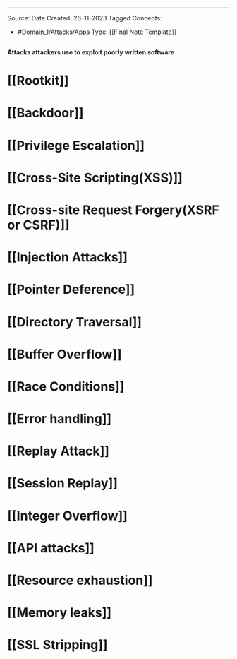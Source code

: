- - -
Source:
Date Created:  26-11-2023
Tagged Concepts:
- #Domain_1/Attacks/Apps 
Type: [[Final Note Template]]
- - - 
**Attacks attackers use to exploit poorly written software**

# [[Rootkit]]
# [[Backdoor]]

# [[Privilege Escalation]]

# [[Cross-Site Scripting(XSS)]]
# [[Cross-site Request Forgery(XSRF or CSRF)]]
# [[Injection Attacks]]

# [[Pointer Deference]]
# [[Directory Traversal]]
# [[Buffer Overflow]]

# [[Race Conditions]]
# [[Error handling]]
# [[Replay Attack]]
# [[Session Replay]]
# [[Integer Overflow]]

# [[API attacks]]
# [[Resource exhaustion]]

# [[Memory leaks]]
# [[SSL Stripping]]